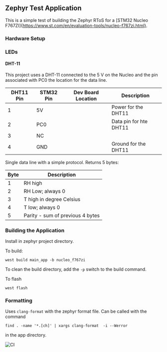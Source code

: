 ## Zephyr Test Application

This is a simple test of building the Zephyr RToS for a [STM32 Nucleo F767ZI]{https://www.st.com/en/evaluation-tools/nucleo-f767zi.html}.

### Hardware Setup

### LEDs 

#### DHT-11

This project uses a DHT-11 connected to the 5 V on the Nucleo and the pin associated with PC0 the location for 
the data line.

| DHT11 Pin | STM32 Pin | Dev Board Location | Description            |
| --------- | --------- | ------------------ | ---------------------- |
|    1      |  5V       |                    | Power for the DHT11    |
|    2      |  PC0      |                    | Data pin for hte DHT11 |         
|    3      |  NC       |                    |                        |
|    4      |  GND      |                    | Ground for the DHT11   |

Single data line with a simple protocol.  Returns 5 bytes:

| Byte | Description                      |
| ---- | -------------------------------- |
|  1   | RH high                          |
|  2   | RH Low; always 0                 |
|  3   | T high in degree Celsius         |
|  4   | T low; always 0                  |
|  5   | Parity - sum of previous 4 bytes |

### Building the Application

Install in zephyr project directory.

To build: 

```
west build main_app -b nucleo_f767zi
```

To clean the build directory, add the `-p` switch to the build command.

To flash 

```
west flash
```

### Formatting

Uses `clang-format` with the zephyr format file.  Can be called with the command 

```
find . -name '*.[ch]' | xargs clang-format  -i --Werror
```

in the app directory.

![CI](https://github.com/lo-co/zephyr-test-app/actions/workflows/ci.yml/badge.svg)

